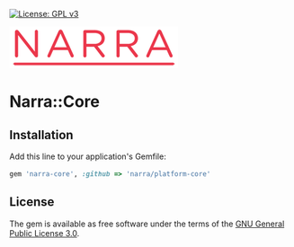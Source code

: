 [![License: GPL v3](https://img.shields.io/badge/License-GPLv3-blue.svg)](https://www.gnu.org/licenses/gpl-3.0)

![narra logo](https://github.com/narra/platform/raw/master/narra.png)

# Narra::Core

## Installation
Add this line to your application's Gemfile:

```ruby
gem 'narra-core', :github => 'narra/platform-core'
```

## License
The gem is available as free software under the terms of the [GNU General Public License 3.0](https://www.gnu.org/licenses/gpl-3.0).

